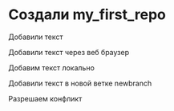 # Создали my_first_repo

Добавили текст

Добавили текст через веб браузер 


Добавим текст локально

Добавили текст в новой ветке newbranch

Разрешаем конфликт
